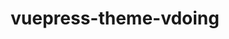 ---
title: vuepress-theme-vdoing
cover: https://camo.githubusercontent.com/4c804fc78603ac61b17b2ff6ea842341332756da2081652e20fada3692620855/68747470733a2f2f63646e2e6a7364656c6976722e6e65742f67682f787567616f79692f696d6167655f73746f72652f626c6f672f32303230303430393132343833352e706e67
avatar: https://avatars.githubusercontent.com/u/5212214?s=100&u=4a0a0d206bcd8ba7b053efe19ec9764a0665d6dc&v=4
theme-tags:
  - light
---